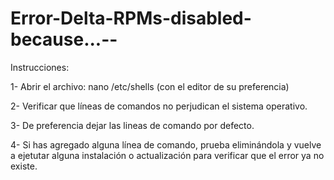 # Error-Delta-RPMs-disabled-because...--

Instrucciones:

1- Abrir el archivo: nano /etc/shells (con el editor de su preferencia)

2- Verificar que líneas de comandos no perjudican el sistema operativo.

3- De preferencia dejar las lineas de comando por defecto.

4- Si has agregado alguna línea de comando, prueba eliminándola y vuelve a ejetutar alguna instalación o actualización para verificar que el error ya no existe.


